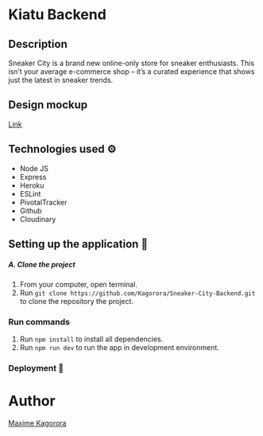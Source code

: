 # Kiatu Backend

## Description
Sneaker City is a brand new online-only store for sneaker enthusiasts. This isn’t your average e-commerce shop – it’s a curated  experience that shows just the latest in sneaker trends. 

## Design mockup 
[Link](https://www.figma.com/file/eFI2af0WfChnCVpV7Y9hPa/kiatu?node-id=0%3A1)

## Technologies used :gear:
- Node JS
- Express
- Heroku
- ESLint
- PivotalTracker
- Github
- Cloudinary

## Setting up the application :wrench:

##### A. Clone the project
1. From your computer, open terminal. 
2. Run `git clone https://github.com/Kagorora/Sneaker-City-Backend.git` to clone the repository the project.

### Run commands

1. Run `npm install` to install all dependencies.
2. Run `npm run dev` to run the app in development environment. 

### Deployment 🚀


# Author

[Maxime Kagorora](https://github.com/Kagorora)
